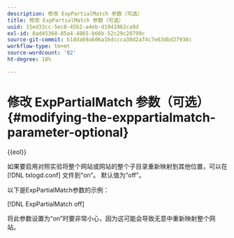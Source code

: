 ```yaml
---
description: 修改 ExpPartialMatch 参数（可选）
title: 修改 ExpPartialMatch 参数（可选）
uuid: 15ed33cc-5ec8-45b2-a4eb-d1941962ca9d
exl-id: 8ad45368-85a4-4865-b66b-52c29c28799c
source-git-commit: b1dda69a606a16dccca30d2a74c7e63dbd27936c
workflow-type: tm+mt
source-wordcount: '82'
ht-degree: 18%

---
```


# 修改 ExpPartialMatch 参数（可选）{#modifying-the-exppartialmatch-parameter-optional}

{{eol}}

如果要启用对照实验将整个网站或网站的整个子目录重新映射到其他位置，可以在 [!DNL txlogd.conf] 文件到“on”。 默认值为“off”。

以下是ExpPartialMatch参数的示例：

[!DNL ExpPartialMatch off]

将此参数设置为“on”时要非常小心，因为这可能会导致无意中重新映射整个网站。
